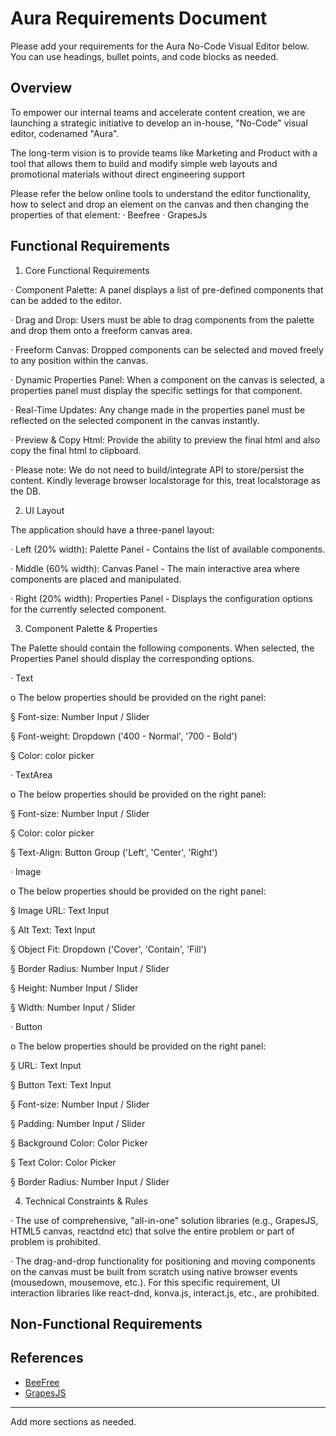 # Aura Requirements Document

Please add your requirements for the Aura No-Code Visual Editor below. You can use headings, bullet points, and code blocks as needed.

## Overview

To empower our internal teams and accelerate content creation, we are launching a strategic initiative to develop an in-house, "No-Code" visual editor, codenamed "Aura".

The long-term vision is to provide teams like Marketing and Product with a tool that allows them to build and modify simple web layouts and promotional materials without direct engineering support

Please refer the below online tools to understand the editor functionality, how to select and drop an element on the canvas and then changing the properties of that element: · Beefree · GrapesJs

## Functional Requirements

1. Core Functional Requirements

· Component Palette: A panel displays a list of pre-defined components that can be added to the editor.

· Drag and Drop: Users must be able to drag components from the palette and drop them onto a freeform canvas area.

· Freeform Canvas: Dropped components can be selected and moved freely to any position within the canvas.

· Dynamic Properties Panel: When a component on the canvas is selected, a properties panel must display the specific settings for that component.

· Real-Time Updates: Any change made in the properties panel must be reflected on the selected component in the canvas instantly.

· Preview & Copy Html: Provide the ability to preview the final html and also copy the final html to clipboard.

· Please note: We do not need to build/integrate API to store/persist the content. Kindly leverage browser localstorage for this, treat localstorage as the DB.

2. UI Layout

The application should have a three-panel layout:

· Left (20% width): Palette Panel - Contains the list of available components.

· Middle (60% width): Canvas Panel - The main interactive area where components are placed and manipulated.

· Right (20% width): Properties Panel - Displays the configuration options for the currently selected component.

3. Component Palette & Properties

The Palette should contain the following components. When selected, the Properties Panel should display the corresponding options.

· Text

o The below properties should be provided on the right panel:

§ Font-size: Number Input / Slider

§ Font-weight: Dropdown ('400 - Normal', '700 - Bold')

§ Color: color picker

· TextArea

o The below properties should be provided on the right panel:

§ Font-size: Number Input / Slider

§ Color: color picker

§ Text-Align: Button Group ('Left', 'Center', 'Right')

· Image

o The below properties should be provided on the right panel:

§ Image URL: Text Input

§ Alt Text: Text Input

§ Object Fit: Dropdown ('Cover', 'Contain', 'Fill')

§ Border Radius: Number Input / Slider

§ Height: Number Input / Slider

§ Width: Number Input / Slider

· Button

o The below properties should be provided on the right panel:

§ URL: Text Input

§ Button Text: Text Input

§ Font-size: Number Input / Slider

§ Padding: Number Input / Slider

§ Background Color: Color Picker

§ Text Color: Color Picker

§ Border Radius: Number Input / Slider

4. Technical Constraints & Rules

· The use of comprehensive, "all-in-one" solution libraries (e.g., GrapesJS, HTML5 canvas, reactdnd etc) that solve the entire problem or part of problem is prohibited.

· The drag-and-drop functionality for positioning and moving components on the canvas must be built from scratch using native browser events (mousedown, mousemove, etc.). For this specific requirement, UI interaction libraries like react-dnd, konva.js, interact.js, etc., are prohibited.

## Non-Functional Requirements

## References

- [BeeFree](https://beefree.io/start-designing?template=empty&type=page&catalog=true&e=true)
- [GrapesJS](https://grapesjs.com/demo.html)

---

Add more sections as needed.
